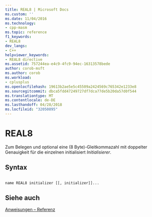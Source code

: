 ```yaml
---
title: REAL8 | Microsoft Docs
ms.custom: ''
ms.date: 11/04/2016
ms.technology:
- cpp-masm
ms.topic: reference
f1_keywords:
- REAL8
dev_langs:
- C++
helpviewer_keywords:
- REAL8 directive
ms.assetid: 757244ea-e4c9-4fc9-94ec-16313578bede
author: corob-msft
ms.author: corob
ms.workload:
- cplusplus
ms.openlocfilehash: 19613b2ae5e5c45509a2424569c765342e1233e8
ms.sourcegitcommit: dbca5fdd47249727df7dca77de5b20da57d0f544
ms.translationtype: MT
ms.contentlocale: de-DE
ms.lasthandoff: 04/28/2018
ms.locfileid: "32050895"
---
```

# <a name="real8"></a>REAL8
Zum Belegen und optional eine (8 Byte)-Gleitkommazahl mit doppelter Genauigkeit für die einzelnen initialisiert *Initialisierer*.  
  
## <a name="syntax"></a>Syntax  
  
```  
  
name REAL8 initializer [[, initializer]]...  
```  
  
## <a name="see-also"></a>Siehe auch  
 [Anweisungen – Referenz](../../assembler/masm/directives-reference.md)